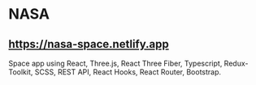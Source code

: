 # NASA

## https://nasa-space.netlify.app
 Space app using React, Three.js, React Three Fiber, Typescript, Redux-Toolkit, SCSS, REST API, React Hooks, React Router, Bootstrap.
